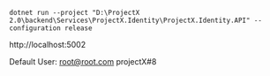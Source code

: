 ```
dotnet run --project "D:\ProjectX 2.0\backend\Services\ProjectX.Identity\ProjectX.Identity.API" --configuration release
```

http://localhost:5002

Default User:
root@root.com
projectX#8